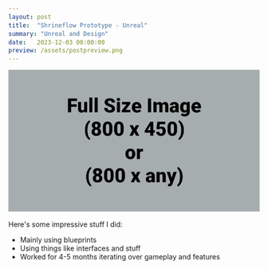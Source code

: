 ```yaml
---
layout: post
title:  "Shrineflow Prototype - Unreal"
summary: "Unreal and Design"
date:   2023-12-03 00:00:00
preview: /assets/postpreview.png
---
```


![Picture 1](/assets/fullsize.png)

Here's some impressive stuff I did:

* Mainly using blueprints
* Using things like interfaces and stuff
* Worked for 4-5 months iterating over gameplay and features
